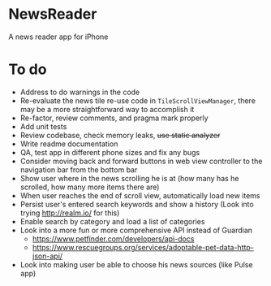 # NewsReader
A news reader app for iPhone

# To do
- Address to do warnings in the code
- Re-evaluate the news tile re-use code in `TileScrollViewManager`, there may be a more straightforward way to accomplish it
- Re-factor, review comments, and pragma mark properly
- Add unit tests
- Review codebase, check memory leaks, ~~use static analyzer~~
- Write readme documentation
- QA, test app in different phone sizes and fix any bugs
- Consider moving back and forward buttons in web view controller to the navigation bar from the bottom bar
- Show user where in the news scrolling he is at (how many has he scrolled, how many more items there are)
- When user reaches the end of scroll view, automatically load new items
- Persist user's entered search keywords and show a history (Look into trying http://realm.io/ for this)
- Enable search by category and load a list of categories
- Look into a more fun or more comprehensive API instead of Guardian
  - https://www.petfinder.com/developers/api-docs 
  - https://www.rescuegroups.org/services/adoptable-pet-data-http-json-api/
- Look into making user be able to choose his news sources (like Pulse app)
